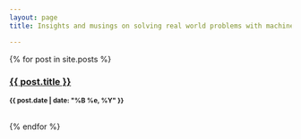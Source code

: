 ```yaml
---
layout: page
title: Insights and musings on solving real world problems with machine learning.

---
```



{% for post in site.posts %}   
    <h3><a href="{{ post.url }}">{{ post.title }}</a></h3>
    <p><small><strong>{{ post.date | date: "%B %e, %Y" }}</strong></small></p>            
{% endfor %}